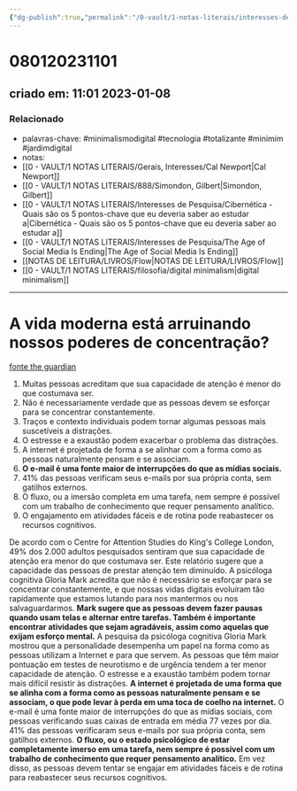 ```yaml
---
{"dg-publish":true,"permalink":"/0-vault/1-notas-literais/interesses-de-pesquisa/a-vida-moderna-esta-arruinando-nossos-poderes-de-concentracao-pergunta/","tags":["minimalismodigital","tecnologia","totalizante","minimim","jardimdigital"],"dgHomeLink":true,"dgShowLocalGraph":true,"dgShowFileTree":true,"dgEnableSearch":true}
---
```


# 080120231101
## criado em: 11:01 2023-01-08

### Relacionado
- palavras-chave: #minimalismodigital #tecnologia #totalizante #minimim #jardimdigital 
- notas: 
- [[0 - VAULT/1 NOTAS LITERAIS/Gerais, Interesses/Cal Newport\|Cal Newport]]
- [[0 - VAULT/1 NOTAS LITERAIS/888/Simondon, Gilbert\|Simondon, Gilbert]]
- [[0 - VAULT/1 NOTAS LITERAIS/Interesses de Pesquisa/Cibernética -  Quais são os 5 pontos-chave que eu deveria saber ao estudar a\|Cibernética -  Quais são os 5 pontos-chave que eu deveria saber ao estudar a]]
- [[0 - VAULT/1 NOTAS LITERAIS/Interesses de Pesquisa/The Age of Social Media Is Ending\|The Age of Social Media Is Ending]]
- [[NOTAS DE LEITURA/LIVROS/Flow\|NOTAS DE LEITURA/LIVROS/Flow]]
- [[0 - VAULT/1 NOTAS LITERAIS/filosofia/digital minimalism\|digital minimalism]]
---
# A vida moderna está arruinando nossos poderes de concentração?

[fonte the guardian](https://www.theguardian.com/technology/2023/jan/01/is-modern-life-ruining-our-powers-of-concentration)

1.  Muitas pessoas acreditam que sua capacidade de atenção é menor do que costumava ser.
2.  Não é necessariamente verdade que as pessoas devem se esforçar para se concentrar constantemente.
3.  Traços e contexto individuais podem tornar algumas pessoas mais suscetíveis a distrações.
4.  O estresse e a exaustão podem exacerbar o problema das distrações.
5.  A internet é projetada de forma a se alinhar com a forma como as pessoas naturalmente pensam e se associam.
6.  **O e-mail é uma fonte maior de interrupções do que as mídias sociais.**
7.  41% das pessoas verificam seus e-mails por sua própria conta, sem gatilhos externos.
8.  O fluxo, ou a imersão completa em uma tarefa, nem sempre é possível com um trabalho de conhecimento que requer pensamento analítico.
9.  O engajamento em atividades fáceis e de rotina pode reabastecer os recursos cognitivos.

De acordo com o Centre for Attention Studies do King's College London, 49% dos 2.000 adultos pesquisados sentiram que sua capacidade de atenção era menor do que costumava ser. Este relatório sugere que a capacidade das pessoas de prestar atenção tem diminuído. A psicóloga cognitiva Gloria Mark acredita que não é necessário se esforçar para se concentrar constantemente, e que nossas vidas digitais evoluíram tão rapidamente que estamos lutando para nos mantermos ou nos salvaguardarmos. **Mark sugere que as pessoas devem fazer pausas quando usam telas e alternar entre tarefas. Também é importante encontrar atividades que sejam agradáveis, assim como aquelas que exijam esforço mental.**
A pesquisa da psicóloga cognitiva Gloria Mark mostrou que a personalidade desempenha um papel na forma como as pessoas utilizam a Internet e para que servem. As pessoas que têm maior pontuação em testes de neurotismo e de urgência tendem a ter menor capacidade de atenção. O estresse e a exaustão também podem tornar mais difícil resistir às distrações. **A internet é projetada de uma forma que se alinha com a forma como as pessoas naturalmente pensam e se associam, o que pode levar à perda em uma toca de coelho na internet.** O e-mail é uma fonte maior de interrupções do que as mídias sociais, com pessoas verificando suas caixas de entrada em média 77 vezes por dia. 41% das pessoas verificaram seus e-mails por sua própria conta, sem gatilhos externos. **O fluxo, ou o estado psicológico de estar completamente imerso em uma tarefa, nem sempre é possível com um trabalho de conhecimento que requer pensamento analítico.** Em vez disso, as pessoas devem tentar se engajar em atividades fáceis e de rotina para reabastecer seus recursos cognitivos.